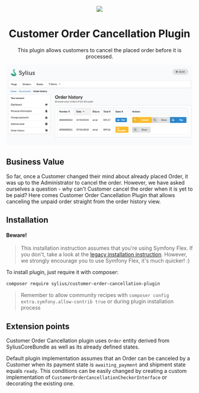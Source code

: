 <p align="center">
    <a href="https://sylius.com" target="_blank">
        <img src="https://demo.sylius.com/assets/shop/img/logo.png" />
    </a>
</p>

<h1 align="center">Customer Order Cancellation Plugin</h1>

<p align="center">This plugin allows customers to cancel the placed order before it is processed.</p>

![Screenshot showing the customer's orders page with cancel buttons](docs/screenshot.png)

## Business Value

So far, once a Customer changed their mind about already placed Order, it was up to the Administrator to cancel the order.
However, we have asked ourselves a question - why can't Customer cancel the order when it is yet to be paid? Here comes
Customer Order Cancellation Plugin that allows canceling the unpaid order straight from the order history view.

## Installation

#### Beware!

> This installation instruction assumes that you're using Symfony Flex. If you don't, take a look at the
[legacy installation instruction](docs/legacy_installation.md). However, we strongly encourage you to use
Symfony Flex, it's much quicker! :)

To install plugin, just require it with composer:

```bash
composer require sylius/customer-order-cancellation-plugin
```

> Remember to allow community recipes with `composer config extra.symfony.allow-contrib true` or during plugin installation process

## Extension points

Customer Order Cancellation plugin uses `Order` entity derived from SyliusCoreBundle as well as its already defined states.

Default plugin implementation assumes that an Order can be canceled by a Customer when its payment state is 
`awaiting_payment` and shipment state equals `ready`. This conditions can be easily changed by creating a custom
implementation of `CustomerOrderCancellationCheckerInterface` or decorating the existing one.
